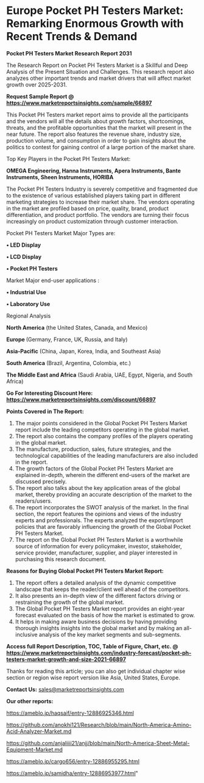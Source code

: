 # Europe Pocket PH Testers Market: Remarking Enormous Growth with Recent Trends & Demand

<strong>Pocket PH Testers Market Research Report 2031</strong>

The Research Report on Pocket PH Testers Market is a Skillful and Deep Analysis of the Present Situation and Challenges. This research report also analyzes other important trends and market drivers that will affect market growth over 2025-2031.

<strong>Request Sample Report @ <a href=https://www.marketreportsinsights.com/sample/66897>https://www.marketreportsinsights.com/sample/66897</a></strong>

This Pocket PH Testers market report aims to provide all the participants and the vendors will all the details about growth factors, shortcomings, threats, and the profitable opportunities that the market will present in the near future. The report also features the revenue share, industry size, production volume, and consumption in order to gain insights about the politics to contest for gaining control of a large portion of the market share.

Top Key Players in the Pocket PH Testers Market:

<strong>OMEGA Engineering, Hanna Instruments, Apera Instruments, Bante Instruments, Sheen Instruments, HORIBA</strong>

The Pocket PH Testers Industry is severely competitive and fragmented due to the existence of various established players taking part in different marketing strategies to increase their market share. The vendors operating in the market are profiled based on price, quality, brand, product differentiation, and product portfolio. The vendors are turning their focus increasingly on product customization through customer interaction.

Pocket PH Testers Market Major Types are:

<strong>• LED Display

• LCD Display

• Pocket PH Testers</strong>

Market Major end-user applications :

<strong>• Industrial Use

• Laboratory Use</strong>

Regional Analysis

</u><strong><b>North America</b></strong> (the United States, Canada, and Mexico)

<strong><b>Europe </b></strong>(Germany, France, UK, Russia, and Italy)

<strong><b>Asia-Pacific</b></strong> (China, Japan, Korea, India, and Southeast Asia)

<strong><b>South America</b></strong> (Brazil, Argentina, Colombia, etc.)

<strong><b>The Middle East and Africa</b></strong> (Saudi Arabia, UAE, Egypt, Nigeria, and South Africa)

<strong>Go For Interesting Discount Here: <a href=https://www.marketreportsinsights.com/discount/66897>https://www.marketreportsinsights.com/discount/66897</a></strong>

<strong>Points Covered in The Report:</strong>
<ol>
  <li>The major points considered in the Global Pocket PH Testers Market report include the leading competitors operating in the global market.</li>
  <li>The report also contains the company profiles of the players operating in the global market.</li>
  <li>The manufacture, production, sales, future strategies, and the technological capabilities of the leading manufacturers are also included in the report.</li>
  <li>The growth factors of the Global Pocket PH Testers Market are explained in-depth, wherein the different end-users of the market are discussed precisely.</li>
  <li>The report also talks about the key application areas of the global market, thereby providing an accurate description of the market to the readers/users.</li>
  <li>The report incorporates the SWOT analysis of the market. In the final section, the report features the opinions and views of the industry experts and professionals. The experts analyzed the export/import policies that are favorably influencing the growth of the Global Pocket PH Testers Market.</li>
  <li>The report on the Global Pocket PH Testers Market is a worthwhile source of information for every policymaker, investor, stakeholder, service provider, manufacturer, supplier, and player interested in purchasing this research document.</li>
</ol>
<strong>Reasons for Buying Global Pocket PH Testers Market Report:</strong>

<ol>
  <li>The report offers a detailed analysis of the dynamic competitive landscape that keeps the reader/client well ahead of the competitors.</li>
  <li>It also presents an in-depth view of the different factors driving or restraining the growth of the global market.</li>
  <li>The Global Pocket PH Testers Market report provides an eight-year forecast evaluated on the basis of how the market is estimated to grow.</li>
  <li>It helps in making aware business decisions by having providing thorough insights insights into the global market and by making an all-inclusive analysis of the key market segments and sub-segments.</li>
</ol>
<strong>Access full Report Description, TOC, Table of Figure, Chart, etc. @ <a href=https://www.marketreportsinsights.com/industry-forecast/pocket-ph-testers-market-growth-and-size-2021-66897>https://www.marketreportsinsights.com/industry-forecast/pocket-ph-testers-market-growth-and-size-2021-66897</a></strong>


Thanks for reading this article; you can also get individual chapter wise section or region wise report version like Asia, United States, Europe.

<strong>Contact Us:</strong>
sales@marketreportsinsights.com

<strong>Our other reports:</strong>

<a href=https://ameblo.jp/haqsaif/entry-12886925346.html>https://ameblo.jp/haqsaif/entry-12886925346.html</a>

<a href=https://github.com/anokhi121/Research/blob/main/North-America-Amino-Acid-Analyzer-Market.md>https://github.com/anokhi121/Research/blob/main/North-America-Amino-Acid-Analyzer-Market.md</a>

<a href=https://github.com/anjaliiii21/anjj/blob/main/North-America-Sheet-Metal-Equipment-Market.md>https://github.com/anjaliiii21/anjj/blob/main/North-America-Sheet-Metal-Equipment-Market.md</a>

<a href=https://ameblo.jp/cargo656/entry-12886955295.html>https://ameblo.jp/cargo656/entry-12886955295.html</a>

<a href=https://ameblo.jp/samidha/entry-12886953977.html>https://ameblo.jp/samidha/entry-12886953977.html</a>"
